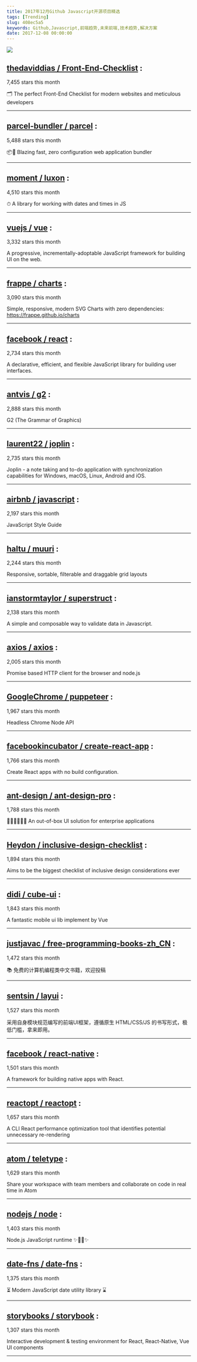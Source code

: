 ```yaml
---
title: 2017年12月Github Javascript开源项目精选
tags: [Trending]
slug: 408ec5a5
keywords: Github,Javascript,前端趋势,未来前端,技术趋势,解决方案
date: 2017-12-08 00:00:00
---
```

![](https://static.alili.tech/images/github_37.png)
##   [thedaviddias / Front-End-Checklist](https://github.com/thedaviddias/Front-End-Checklist) : 
 
7,455 stars this month

🗂 The perfect Front-End Checklist for modern websites and meticulous developers 

---
##   [parcel-bundler / parcel](https://github.com/parcel-bundler/parcel) : 
 
5,488 stars this month

📦🚀 Blazing fast, zero configuration web application bundler 

---
##   [moment / luxon](https://github.com/moment/luxon) : 
 
4,510 stars this month

⏱ A library for working with dates and times in JS 

---
##   [vuejs / vue](https://github.com/vuejs/vue) : 
 
3,332 stars this month

A progressive, incrementally-adoptable JavaScript framework for building UI on the web. 

---
##   [frappe / charts](https://github.com/frappe/charts) : 
 
3,090 stars this month

Simple, responsive, modern SVG Charts with zero dependencies: https://frappe.github.io/charts 

---
##   [facebook / react](https://github.com/facebook/react) : 
 
2,734 stars this month

A declarative, efficient, and flexible JavaScript library for building user interfaces. 

---
##   [antvis / g2](https://github.com/antvis/g2) : 
 
2,888 stars this month

G2 (The Grammar of Graphics) 

---
##   [laurent22 / joplin](https://github.com/laurent22/joplin) : 
 
2,735 stars this month

Joplin - a note taking and to-do application with synchronization capabilities for Windows, macOS, Linux, Android and iOS. 

---
##   [airbnb / javascript](https://github.com/airbnb/javascript) : 
 
2,197 stars this month

JavaScript Style Guide 

---
##   [haltu / muuri](https://github.com/haltu/muuri) : 
 
2,244 stars this month

Responsive, sortable, filterable and draggable grid layouts 

---
##   [ianstormtaylor / superstruct](https://github.com/ianstormtaylor/superstruct) : 
 
2,138 stars this month

A simple and composable way to validate data in Javascript. 

---
##   [axios / axios](https://github.com/axios/axios) : 
 
2,005 stars this month

Promise based HTTP client for the browser and node.js 

---
##   [GoogleChrome / puppeteer](https://github.com/GoogleChrome/puppeteer) : 
 
1,967 stars this month

Headless Chrome Node API 

---
##   [facebookincubator / create-react-app](https://github.com/facebookincubator/create-react-app) : 
 
1,766 stars this month

Create React apps with no build configuration. 

---
##   [ant-design / ant-design-pro](https://github.com/ant-design/ant-design-pro) : 
 
1,788 stars this month

👨🏻‍💻👩🏻‍💻 An out-of-box UI solution for enterprise applications 

---
##   [Heydon / inclusive-design-checklist](https://github.com/Heydon/inclusive-design-checklist) : 
 
1,894 stars this month

Aims to be the biggest checklist of inclusive design considerations ever 

---
##   [didi / cube-ui](https://github.com/didi/cube-ui) : 
 
1,843 stars this month

A fantastic mobile ui lib implement by Vue 

---
##   [justjavac / free-programming-books-zh_CN](https://github.com/justjavac/free-programming-books-zh_CN) : 
 
1,472 stars this month

📚 免费的计算机编程类中文书籍，欢迎投稿 

---
##   [sentsin / layui](https://github.com/sentsin/layui) : 
 
1,527 stars this month

采用自身模块规范编写的前端UI框架，遵循原生 HTML/CSS/JS 的书写形式，极低门槛，拿来即用。 

---
##   [facebook / react-native](https://github.com/facebook/react-native) : 
 
1,501 stars this month

A framework for building native apps with React. 

---
##   [reactopt / reactopt](https://github.com/reactopt/reactopt) : 
 
1,657 stars this month

A CLI React performance optimization tool that identifies potential unnecessary re-rendering 

---
##   [atom / teletype](https://github.com/atom/teletype) : 
 
1,629 stars this month

Share your workspace with team members and collaborate on code in real time in Atom 

---
##   [nodejs / node](https://github.com/nodejs/node) : 
 
1,403 stars this month

Node.js JavaScript runtime ✨🐢🚀✨ 

---
##   [date-fns / date-fns](https://github.com/date-fns/date-fns) : 
 
1,375 stars this month

⏳ Modern JavaScript date utility library ⌛️ 

---
##   [storybooks / storybook](https://github.com/storybooks/storybook) : 
 
1,307 stars this month

Interactive development & testing environment for React, React-Native, Vue UI components 

---

